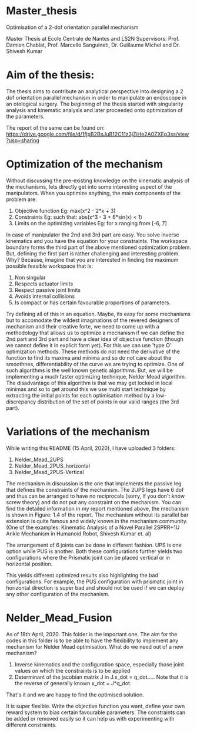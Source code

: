 # Master_thesis
Optimisation of a 2-dof orientation parallel mechanism

Master Thesis at Ecole Centrale de Nantes and LS2N
Supervisors: 
Prof. Damien Chablat, Prof. Marcello Sanguineti, Dr. Guillaume Michel and Dr. Shivesh Kumar

# Aim of the thesis:
The thesis aims to contribute an analytical perspective into designing a 2 dof orientation parallel mechanism in order to manipulate an endoscope in an otological surgery. The beginning of the thesis started with singularity analysis and kinematic analysis and later proceeded onto optimization of the parameters. 

The report of the same can be found on: https://drive.google.com/file/d/1fjpB2BsJuB12C11z3jZiHe2A0ZXEp3ss/view?usp=sharing

# Optimization of the mechanism

Without discussing the pre-existing knowledge on the kinematic analysis of the mechanisms, lets directly get into some interesting aspect of the manipulators. When you optimize anything, the main components of the problem are:
1. Objective function Eg: max(x^2 - 2*x + 3)
2. Constraints Eg: such that: abs(x^3 - 3 + 6*sin(x) < 1)
3. Limits on the optimizing variables Eg: for x ranging from [-6, 7]

In case of manipulator the 2nd and 3rd part are easy. You solve inverse kinematics and you have the equation for your constraints. The workspace boundary forms the third part of the above mentioned optimization problem. But, defining the first part is rather challenging and interesting problem. Why? Because, imagine that you are interested in finding the maximum possible feasible workspace that is:
1. Non singular
2. Respects actuator limits
3. Respect passive joint limits
4. Avoids internal collisions
5. Is compact or has certain favourable proportions of parameters.

Try defining all of this in an equation. Maybe, its easy for some mechanisms but to accomodate the wildest imaginations of the revered designers of mechanism and their creative forte, we need to come up with a methodology that allows us to optimize a mechanism if we can define the 2nd part and 3rd part and have a clear idea of objective function (though we cannot define it in explicit form yet). For this we can use 'type O' optimization methods. These methods do not need the derivative of the function to find its maxima and minima and so do not care about the smoothnes, differentiability of the curve we are trying to optimize. One of such algorithms is the well known genetic algorithms. But, we will be implementing a much faster optimizing technique, Nelder Mead algorithm. The disadvantage of this algorithm is that we may get locked in local minimas and so to get around this we use multi start technique by extracting the initial points for each optimisation method by a low-discrepancy distribution of the set of points in our valid ranges (the 3rd part).

# Variations of the mechanism
While writing this README (15 April, 2020), I have uploaded 3 folders:
1. Nelder_Mead_2UPS
2. Nelder_Mead_2PUS_horizontal
3. Nelder_Mead_2PUS-Vertical

The mechanism in discussion is the one that implements the passive leg that defines the constraints of the mechanism. The 2UPS legs have 6 dof and thus can be arranged to have no reciprocals (sorry, if you don't know screw theory) and do not put any constraint on the mechanism. You can find the detailed information in my report mentioned above, the mechanism is shown in Figure: 1.4 of the report. The mechanism without its parallel bar extension is quite famous and widely known in the mechanism community. (One of the examples: Kinematic Analysis of a Novel Parallel 2SPRR+1U Ankle Mechanism in Humanoid Robot, Shivesh Kumar et. al)

The arrangement of 6 joints can be done in different fashion. UPS is one option while PUS is another. Both these configurations further yields two configurations where the Prismatic joint can be placed vertical or in horizontal position.

This yields different optimized results also highlighting the bad configurations. For example, the PUS configuration with prismatic joint in horizontal direction is super bad and should not be used if we can deploy any other configuration of the mechanism.

# Nelder_Mead_Fusion
As of 18th April, 2020. This folder is the important one. The aim for the codes in this folder is to be able to have the flexibility to implement any mechanism for Nelder Mead optimisation.
What do we need out of a new mechanism?
1. Inverse kinematics and the configuration space, especially those joint values on which the constraints is to be applied
2. Determinant of the jacobian matrix J in J.x_dot = q_dot..... Note that it is the reverse of generally known x_dot = J*q_dot.

That's it and we are happy to find the optimised solution.

It is super flexible. Write the objective function you want, define your own reward system to bias certain favourable parameters.
The constraints can be added or removed easily so it can help us with experimenting with different constraints.
